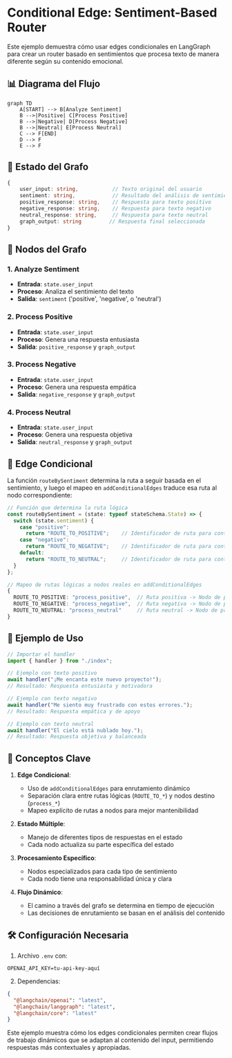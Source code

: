 # Conditional Edge: Sentiment-Based Router

Este ejemplo demuestra cómo usar edges condicionales en LangGraph para crear un router basado en sentimientos que procesa texto de manera diferente según su contenido emocional.

## 📊 Diagrama del Flujo

```mermaid
graph TD
    A[START] --> B[Analyze Sentiment]
    B -->|Positive| C[Process Positive]
    B -->|Negative| D[Process Negative]
    B -->|Neutral| E[Process Neutral]
    C --> F[END]
    D --> F
    E --> F
```

## 🔄 Estado del Grafo

```typescript
{
    user_input: string,           // Texto original del usuario
    sentiment: string,            // Resultado del análisis de sentimiento
    positive_response: string,    // Respuesta para texto positivo
    negative_response: string,    // Respuesta para texto negativo
    neutral_response: string,     // Respuesta para texto neutral
    graph_output: string         // Respuesta final seleccionada
}
```

## 🎯 Nodos del Grafo

### 1. Analyze Sentiment

- **Entrada**: `state.user_input`
- **Proceso**: Analiza el sentimiento del texto
- **Salida**: `sentiment` ('positive', 'negative', o 'neutral')

### 2. Process Positive

- **Entrada**: `state.user_input`
- **Proceso**: Genera una respuesta entusiasta
- **Salida**: `positive_response` y `graph_output`

### 3. Process Negative

- **Entrada**: `state.user_input`
- **Proceso**: Genera una respuesta empática
- **Salida**: `negative_response` y `graph_output`

### 4. Process Neutral

- **Entrada**: `state.user_input`
- **Proceso**: Genera una respuesta objetiva
- **Salida**: `neutral_response` y `graph_output`

## 🔀 Edge Condicional

La función `routeBySentiment` determina la ruta a seguir basada en el sentimiento, y luego el mapeo en `addConditionalEdges` traduce esa ruta al nodo correspondiente:

```typescript
// Función que determina la ruta lógica
const routeBySentiment = (state: typeof stateSchema.State) => {
  switch (state.sentiment) {
    case "positive":
      return "ROUTE_TO_POSITIVE";    // Identificador de ruta para contenido positivo
    case "negative":
      return "ROUTE_TO_NEGATIVE";    // Identificador de ruta para contenido negativo
    default:
      return "ROUTE_TO_NEUTRAL";     // Identificador de ruta para contenido neutral
  }
};

// Mapeo de rutas lógicas a nodos reales en addConditionalEdges
{
  ROUTE_TO_POSITIVE: "process_positive",  // Ruta positiva -> Nodo de procesamiento positivo
  ROUTE_TO_NEGATIVE: "process_negative",  // Ruta negativa -> Nodo de procesamiento negativo
  ROUTE_TO_NEUTRAL: "process_neutral"     // Ruta neutral -> Nodo de procesamiento neutral
}
```

## 📝 Ejemplo de Uso

```typescript
// Importar el handler
import { handler } from "./index";

// Ejemplo con texto positivo
await handler("¡Me encanta este nuevo proyecto!");
// Resultado: Respuesta entusiasta y motivadora

// Ejemplo con texto negativo
await handler("Me siento muy frustrado con estos errores.");
// Resultado: Respuesta empática y de apoyo

// Ejemplo con texto neutral
await handler("El cielo está nublado hoy.");
// Resultado: Respuesta objetiva y balanceada
```

## 🔑 Conceptos Clave

1. **Edge Condicional**:

   - Uso de `addConditionalEdges` para enrutamiento dinámico
   - Separación clara entre rutas lógicas (`ROUTE_TO_*`) y nodos destino (`process_*`)
   - Mapeo explícito de rutas a nodos para mejor mantenibilidad

2. **Estado Múltiple**:

   - Manejo de diferentes tipos de respuestas en el estado
   - Cada nodo actualiza su parte específica del estado

3. **Procesamiento Específico**:

   - Nodos especializados para cada tipo de sentimiento
   - Cada nodo tiene una responsabilidad única y clara

4. **Flujo Dinámico**:
   - El camino a través del grafo se determina en tiempo de ejecución
   - Las decisiones de enrutamiento se basan en el análisis del contenido

## 🛠️ Configuración Necesaria

1. Archivo `.env` con:

```
OPENAI_API_KEY=tu-api-key-aquí
```

2. Dependencias:

```json
{
  "@langchain/openai": "latest",
  "@langchain/langgraph": "latest",
  "@langchain/core": "latest"
}
```

Este ejemplo muestra cómo los edges condicionales permiten crear flujos de trabajo dinámicos que se adaptan al contenido del input, permitiendo respuestas más contextuales y apropiadas.
